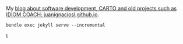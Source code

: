 My [blog about software development, CARTO and old projects such as IDIOM COACH: juanignaciosl.github.io](http://juanignaciosl.github.io/).

    bundle exec jekyll serve --incremental
t 
